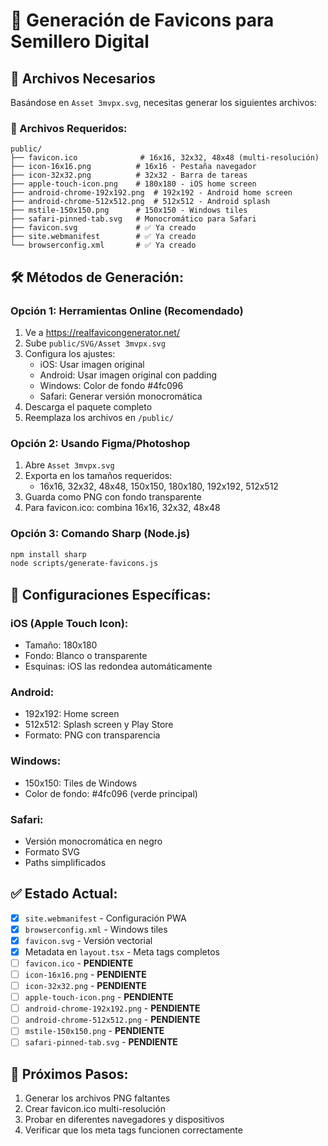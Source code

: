 # 🎨 Generación de Favicons para Semillero Digital

## 📁 Archivos Necesarios

Basándose en `Asset 3mvpx.svg`, necesitas generar los siguientes archivos:

### 🔧 Archivos Requeridos:

```
public/
├── favicon.ico              # 16x16, 32x32, 48x48 (multi-resolución)
├── icon-16x16.png          # 16x16 - Pestaña navegador
├── icon-32x32.png          # 32x32 - Barra de tareas
├── apple-touch-icon.png    # 180x180 - iOS home screen
├── android-chrome-192x192.png  # 192x192 - Android home screen
├── android-chrome-512x512.png  # 512x512 - Android splash
├── mstile-150x150.png      # 150x150 - Windows tiles
├── safari-pinned-tab.svg   # Monocromático para Safari
├── favicon.svg             # ✅ Ya creado
├── site.webmanifest        # ✅ Ya creado
└── browserconfig.xml       # ✅ Ya creado
```

## 🛠️ Métodos de Generación:

### Opción 1: Herramientas Online (Recomendado)
1. Ve a https://realfavicongenerator.net/
2. Sube `public/SVG/Asset 3mvpx.svg`
3. Configura los ajustes:
   - iOS: Usar imagen original
   - Android: Usar imagen original con padding
   - Windows: Color de fondo #4fc096
   - Safari: Generar versión monocromática
4. Descarga el paquete completo
5. Reemplaza los archivos en `/public/`

### Opción 2: Usando Figma/Photoshop
1. Abre `Asset 3mvpx.svg`
2. Exporta en los tamaños requeridos:
   - 16x16, 32x32, 48x48, 150x150, 180x180, 192x192, 512x512
3. Guarda como PNG con fondo transparente
4. Para favicon.ico: combina 16x16, 32x32, 48x48

### Opción 3: Comando Sharp (Node.js)
```bash
npm install sharp
node scripts/generate-favicons.js
```

## 🎨 Configuraciones Específicas:

### iOS (Apple Touch Icon):
- Tamaño: 180x180
- Fondo: Blanco o transparente
- Esquinas: iOS las redondea automáticamente

### Android:
- 192x192: Home screen
- 512x512: Splash screen y Play Store
- Formato: PNG con transparencia

### Windows:
- 150x150: Tiles de Windows
- Color de fondo: #4fc096 (verde principal)

### Safari:
- Versión monocromática en negro
- Formato SVG
- Paths simplificados

## ✅ Estado Actual:

- [x] `site.webmanifest` - Configuración PWA
- [x] `browserconfig.xml` - Windows tiles
- [x] `favicon.svg` - Versión vectorial
- [x] Metadata en `layout.tsx` - Meta tags completos
- [ ] `favicon.ico` - **PENDIENTE**
- [ ] `icon-16x16.png` - **PENDIENTE**
- [ ] `icon-32x32.png` - **PENDIENTE**
- [ ] `apple-touch-icon.png` - **PENDIENTE**
- [ ] `android-chrome-192x192.png` - **PENDIENTE**
- [ ] `android-chrome-512x512.png` - **PENDIENTE**
- [ ] `mstile-150x150.png` - **PENDIENTE**
- [ ] `safari-pinned-tab.svg` - **PENDIENTE**

## 🚀 Próximos Pasos:

1. Generar los archivos PNG faltantes
2. Crear favicon.ico multi-resolución
3. Probar en diferentes navegadores y dispositivos
4. Verificar que los meta tags funcionen correctamente
